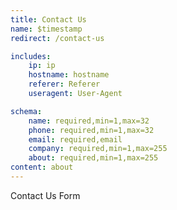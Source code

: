 ```yaml
---
title: Contact Us
name: $timestamp
redirect: /contact-us

includes: 
    ip: ip
    hostname: hostname
    referer: Referer
    useragent: User-Agent

schema:
    name: required,min=1,max=32
    phone: required,min=1,max=32
    email: required,email
    company: required,min=1,max=255
    about: required,min=1,max=255
content: about
---
```


Contact Us Form